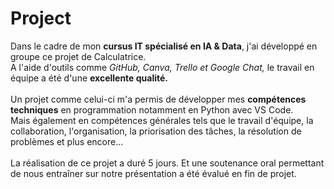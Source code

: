 # Project

Dans le cadre de mon **cursus IT spécialisé en IA & Data**, j'ai développé en groupe ce projet de Calculatrice. </br>
A l'aide d'outils comme *GitHub, Canva, Trello et Google Chat,* le travail en équipe a été d'une **excellente qualité.** </br>
</br>
Un projet comme celui-ci m'a permis de développer mes **compétences techniques** en programmation notamment en Python avec VS Code. </br>
Mais également en compétences générales tels que le travail d'équipe, la collaboration, l'organisation, la priorisation des tâches, la résolution de problèmes et plus encore... </br>
</br>
La réalisation de ce projet a duré 5 jours. Et une soutenance oral permettant de nous entraîner sur notre présentation a été évalué en fin de projet. </br>
